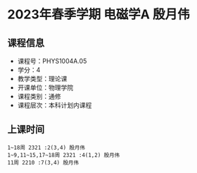 # 2023年春季学期 电磁学A 殷月伟






## 课程信息

- 课程号：PHYS1004A.05
- 学分：4
- 教学类型：理论课
- 开课单位：物理学院
- 课程类别：通修
- 课程层次：本科计划内课程

## 上课时间

```
1~18周 2321 :2(3,4) 殷月伟
1~9,11~15,17~18周 2321 :4(1,2) 殷月伟
11周 2210 :7(3,4) 殷月伟
```

